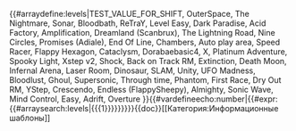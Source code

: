 {{#arraydefine:levels|TEST_VALUE_FOR_SHIFT,
OuterSpace,
The Nightmare,
Sonar,
Bloodbath,
ReTraY,
Level Easy,
Dark Paradise,
Acid Factory,
Amplification,
Dreamland (Scanbrux),
The Lightning Road,
Nine Circles,
Promises (Adiale),
End Of Line,
Chambers,
Auto play area,
Speed Racer,
Flappy Hexagon,
Cataclysm,
Dorabaebasic4,
X,
Platinum Adventure,
Spooky Light,
Xstep v2,
Shock,
Back on Track RM,
Extinction,
Death Moon,
Infernal Arena,
Laser Room,
Dinosaur,
SLAM,
Unity,
UFO Madness,
Bloodlust,
Ghoul,
Supersonic,
Through time,
Phantom,
First Race,
Dry Out RM,
YStep,
Crescendo,
Endless (FlappySheepy),
Almighty,
Sonic Wave,
Mind Control,
Easy,
Adrift,
Overture
}}{{#vardefineecho:number|{{#expr:{{#arraysearch:levels|{{{1}}}}}}}}}<noinclude>{{doc}}[[Категория:Информационные шаблоны]]</noinclude>